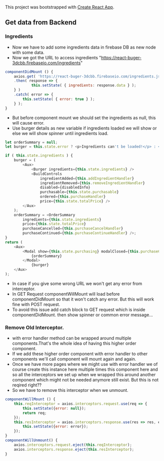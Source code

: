 This project was bootstrapped with [Create React App](https://github.com/facebook/create-react-app).

## Get data from Backend
### Ingredients
* Now we have to add some ingredients data in firebase DB as new node with some data.
* Now we got the URL to access ingredients "https://react-buger-3dcbb.firebaseio.com/ingredients"
```js
componentDidMount () {
    axios.get( 'https://react-buger-3dcbb.firebaseio.com/ingredients.json' )
    .then( response => {
            this.setState( { ingredients: response.data } );
    } )
    .catch( error => {
        this.setState( { error: true } );
    } );
}
```
* But before component mount we should set the ingredients as null, this will cause error.
* Use burger details as new variable if ingredients loaded we will show or else we will show spinner until ingredients load.
```js
let orderSummary = null;
let burger = this.state.error ? <p>Ingredients can't be loaded!</p> : <Spinner />;

if ( this.state.ingredients ) {
    burger = (
        <Aux>
            <Burger ingredients={this.state.ingredients} />
            <BuildControls
                ingredientAdded={this.addIngredientHandler}
                ingredientRemoved={this.removeIngredientHandler}
                disabled={disabledInfo}
                purchasable={this.state.purchasable}
                ordered={this.purchaseHandler}
                price={this.state.totalPrice} />
        </Aux>
    );
    orderSummary = <OrderSummary
        ingredients={this.state.ingredients}
        price={this.state.totalPrice}
        purchaseCancelled={this.purchaseCancelHandler}
        purchaseContinued={this.purchaseContinueHandler} />;
}
return (
    <Aux>
        <Modal show={this.state.purchasing} modalClosed={this.purchaseCancelHandler}>
            {orderSummary}
        </Modal>
            {burger}  
    </Aux>
);
```
* In case if you give some wrong URL we won't get any error from interceptor.
* In GET Request componentWillMount will load before componentDidMount so that it won't catch any error. But this will work fine with POST request.
* To avoid this issue add catch block to GET request which is inside componentDidMount. then show spinner or common error message...

### Remove Old Interceptor.
* with error handler method can be wrapped around multiple components.That's the whole idea of having this higher order component.
* If we add these higher order component with error handler to other components we'll call component will mount again and again.
* Once we have more pages where we might use with error handler we of course create this instance here multiple times this component here and  so all the   interceptors we set up when we wrapped this around another component which might not be needed anymore still exist. But this is not reqired right??
* So we have to remove this interceptor when we unmount.

```js
componentWillMount () {
    this.reqInterceptor = axios.interceptors.request.use(req => {
        this.setState({error: null});
        return req;
    });
    this.resInterceptor = axios.interceptors.response.use(res => res, error => {
        this.setState({error: error});
    });
}
componentWillUnmount() {
    axios.interceptors.request.eject(this.reqInterceptor);
    axios.interceptors.response.eject(this.resInterceptor);
}
```














